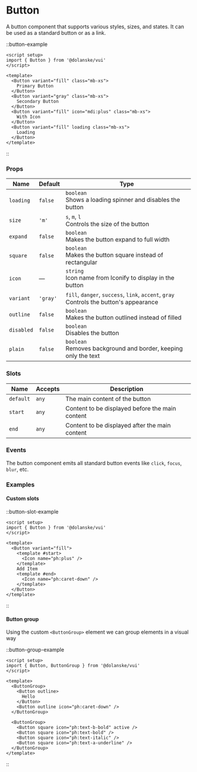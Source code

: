 # Button

A button component that supports various styles, sizes, and states. It can be used as a standard button or as a link.

::button-example

```vue
<script setup>
import { Button } from '@dolanske/vui'
</script>

<template>
  <Button variant="fill" class="mb-xs">
    Primary Button
  </Button>
  <Button variant="gray" class="mb-xs">
    Secondary Button
  </Button>
  <Button variant="fill" icon="mdi:plus" class="mb-xs">
    With Icon
  </Button>
  <Button variant="fill" loading class="mb-xs">
    Loading
  </Button>
</template>
```

::

### Props

| Name       | Default  | Type                                                                                        |
| ---------- | -------- | ------------------------------------------------------------------------------------------- |
| `loading`  | `false`  | `boolean` <br> Shows a loading spinner and disables the button                              |
| `size`     | `'m'`    | `s`, `m`, `l` <br> Controls the size of the button                                          |
| `expand`   | `false`  | `boolean` <br> Makes the button expand to full width                                        |
| `square`   | `false`  | `boolean` <br> Makes the button square instead of rectangular                               |
| `icon`     | —        | `string` <br> Icon name from Iconify to display in the button                               |
| `variant`  | `'gray'` | `fill`, `danger`, `success`, `link`, `accent`, `gray` <br> Controls the button's appearance |
| `outline`  | `false`  | `boolean` <br> Makes the button outlined instead of filled                                  |
| `disabled` | `false`  | `boolean` <br> Disables the button                                                          |
| `plain`    | `false`  | `boolean` <br> Removes background and border, keeping only the text                         |

### Slots

| Name      | Accepts | Description                                     |
| --------- | ------- | ----------------------------------------------- |
| `default` | `any`   | The main content of the button                  |
| `start`   | `any`   | Content to be displayed before the main content |
| `end`     | `any`   | Content to be displayed after the main content  |

### Events

The button component emits all standard button events like `click`, `focus`, `blur`, etc.

### Examples

#### Custom slots

::button-slot-example

```vue
<script setup>
import { Button } from '@dolanske/vui'
</script>

<template>
  <Button variant="fill">
    <template #start>
      <Icon name="ph:plus" />
    </template>
    Add Item
    <template #end>
      <Icon name="ph:caret-down" />
    </template>
  </Button>
</template>
```

::

#### Button group

Using the custom `<ButtonGroup>` element we can group elements in a visual way

::button-group-example

```vue
<script setup>
import { Button, ButtonGroup } from '@dolanske/vui'
</script>

<template>
  <ButtonGroup>
    <Button outline>
      Hello
    </Button>
    <Button outline icon="ph:caret-down" />
  </ButtonGroup>

  <ButtonGroup>
    <Button square icon="ph:text-b-bold" active />
    <Button square icon="ph:text-bold" />
    <Button square icon="ph:text-italic" />
    <Button square icon="ph:text-a-underline" />
  </ButtonGroup>
</template>
```

::
